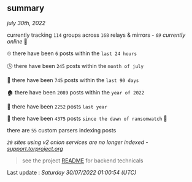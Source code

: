 
## summary
_july 30th, 2022_

currently tracking `114` groups across `168` relays & mirrors - _`69` currently online_ 📡

⏲ there have been `6` posts within the `last 24 hours`

🕓 there have been `245` posts within the `month of july`

📅 there have been `745` posts within the `last 90 days`

🏚 there have been `2089` posts within the `year of 2022`

🚀 there have been `2252` posts `last year`

🦕 there have been `4375` posts `since the dawn of ransomwatch` 🐣

there are `55` custom parsers indexing posts

_`20` sites using v2 onion services are no longer indexed - [support.torproject.org](https://support.torproject.org/onionservices/v2-deprecation/)_

> see the project [README](https://github.com/jmousqueton/ransomwatch#readme) for backend technicals



Last update : _Saturday 30/07/2022 01:00:54 (UTC)_

